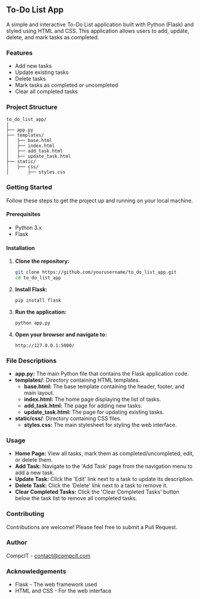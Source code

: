 ## To-Do List App

A simple and interactive To-Do List application built with Python (Flask) and styled using HTML and CSS. This application allows users to add, update, delete, and mark tasks as completed. 

### Features

- Add new tasks
- Update existing tasks
- Delete tasks
- Mark tasks as completed or uncompleted
- Clear all completed tasks

### Project Structure

```
to_do_list_app/
│
├── app.py
├── templates/
│   ├── base.html
│   ├── index.html
│   ├── add_task.html
│   ├── update_task.html
├── static/
│   ├── css/
│       ├── styles.css
```

### Getting Started

Follow these steps to get the project up and running on your local machine.

#### Prerequisites

- Python 3.x
- Flask

#### Installation

1. **Clone the repository:**

   ```bash
   git clone https://github.com/yourusername/to_do_list_app.git
   cd to_do_list_app
   ```

2. **Install Flask:**

   ```bash
   pip install flask
   ```

3. **Run the application:**

   ```bash
   python app.py
   ```

4. **Open your browser and navigate to:**

   ```
   http://127.0.0.1:5000/
   ```

### File Descriptions

- **app.py:** The main Python file that contains the Flask application code.
- **templates/**: Directory containing HTML templates.
  - **base.html:** The base template containing the header, footer, and main layout.
  - **index.html:** The home page displaying the list of tasks.
  - **add_task.html:** The page for adding new tasks.
  - **update_task.html:** The page for updating existing tasks.
- **static/css/**: Directory containing CSS files.
  - **styles.css:** The main stylesheet for styling the web interface.

### Usage

- **Home Page:** View all tasks, mark them as completed/uncompleted, edit, or delete them.
- **Add Task:** Navigate to the 'Add Task' page from the navigation menu to add a new task.
- **Update Task:** Click the 'Edit' link next to a task to update its description.
- **Delete Task:** Click the 'Delete' link next to a task to remove it.
- **Clear Completed Tasks:** Click the 'Clear Completed Tasks' button below the task list to remove all completed tasks.

### Contributing

Contributions are welcome! Please feel free to submit a Pull Request.

### Author

CompcIT - contact@compcit.com

### Acknowledgements

- Flask - The web framework used
- HTML and CSS - For the web interface
